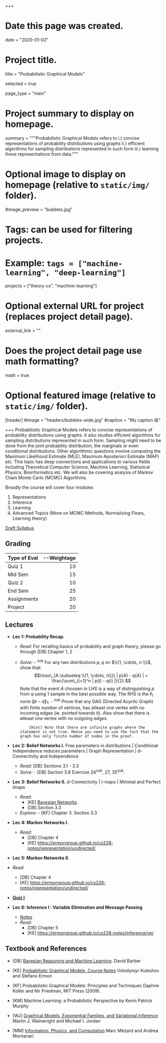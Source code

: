 +++
# Date this page was created.
date = "2020-01-02"

# Project title.
title = "Probabilistic Graphical Models"

selected = true

page_type = "main"

# Project summary to display on homepage.
summary = """Probabilistic Graphical Models refers to  i.) concise representations of probability distributions using graphs ii.) efficient algorithms for sampling distributions represented in such form iii.) learning these representations from data."""

# Optional image to display on homepage (relative to `static/img/` folder).
#image_preview = "bubbles.jpg"

# Tags: can be used for filtering projects.
# Example: `tags = ["machine-learning", "deep-learning"]`
projects = ["theory-cs", "machine-learning"]

# Optional external URL for project (replaces project detail page).
external_link = ""

# Does the project detail page use math formatting?
math = true

# Optional featured image (relative to `static/img/` folder).
[header]
#image = "headers/bubbles-wide.jpg"
#caption = "My caption :smile:"

+++
Probabilistic Graphical Models refers to concise representations of probability distributions using graphs.
It also studies efficient algorithms for sampling distributions represented in such form. Sampling might need to be done from
the joint probability distribution, the marginals or even conditional distributions. Other algorithmic questions involve computing
the Maximum Likelihood Estimate (MLE), Maximum Aposteriori Estimate (MAP) etc. This topic has deep connections and applications to various
fields including Theoretical Computer Science, Machine Learning, Statistical Physics, Bioinformatics etc. We will also be covering analysis of Markov Chain Monte Carlo (MCMC) Algorithms.

Broadly the course will cover four modules

1. Representations
2. Inference
3. Learning
4. Advanced Topics (More on MCMC Methods, Normalizing Flows, Learning theory)

[Draft Syllabus](pgm_syllabus.pdf)

## Grading

| Type of Eval | --Weightage |
| ------------ | ----------: |
| Quiz 1       |          10 |
| Mid Sem      |          15 |
| Quiz 2       |          10 |
| End Sem      |          25 |
| Assignments  |          20 |
| Project      |          20 |

## Lectures

- **Lec 1: Probability Recap.**
  - *Read:* For recalling basics of probability and graph theory, please go through [DB] Chapter 1, 2
  - *Solve:*
        - <sup>sub</sup> For any two distributions $p,q$ on $\\{1, \cdots, n \\}$, show that:
         $$\max\_{A \subseteq \\{1, \cdots, n\\}} | p(A) - q(A) | = \frac{\sum\_{i=1}^n | p(i) - q(i) |}{2}.$$
         Note that the event $A$ choosen in LHS is a way of distinguishing $p$ from $q$ using $1$ sample in the best possible way. The RHS is the $\ell_1$ norm $\|p - q\|_1$.
        - <sup>sub</sup> Prove that any DAG (Directed Acyclic Graph) with finite number of vertices, has atleast one vertex with no incoming edges (ie. pointed towards it). Also show that there is atleast one vertex with no outgoing edges.

            [Hint] Note that there are infinite graphs where the statement is not true. Hence you need to use the fact that the graph has only finite number of nodes in the proof.

- **Lec 2: Belief Networks I.**
  Free parameters in distributions | Conditional Independence reduces parameters | Graph Representation | d-Connectivity and Independence
  - *Read:* [DB] Sections 3.1 - 3.3
  - *Solve:*
        - [DB] Section 3.8 Exercise 24<sup>sub</sup>, 27, 35<sup>sub</sup>.

- **Lec 3: Belief Networks II.**
  d-Connectivity  | I-maps | Minimal and Perfect Imaps
  - *Read:*
    - [KE] [Bayesian Networks](https://ermongroup.github.io/cs228-notes/representation/directed/)
    - [DB] Section 3.3
  - *Explore:*
        - [KF] Chapter 3. Section 3.3

- **Lec 4: Markov Networks I.**
  - *Read:*
    - [DB] Chapter 4
    - [KE] https://ermongroup.github.io/cs228-notes/representation/undirected/

- **Lec 5: Markov Networks II.**
 - *Read:*
     - [DB] Chapter 4
     - [KE] https://ermongroup.github.io/cs228-notes/representation/undirected/


- **[Quiz I](PGM_Quiz_1.pdf)**

- **Lec 6: Inference I : Variable Elimination and Message Passing**
  - [Notes](https://iiitaphyd-my.sharepoint.com/:o:/g/personal/girish_varma_iiit_ac_in/EjDx5EHDB15HsxnQffn_WkoBxcO1nO3cmaNsz7uSe6q8mw?e=IidTZi)
  - *Read:*
    - [DB] Chapter 5
    - [KE] https://ermongroup.github.io/cs228-notes/inference/ve/

## Textbook and References

- [DB] [Bayesian Reasoning and Machine Learning](http://web4.cs.ucl.ac.uk/staff/D.Barber/textbook/090310.pdf).
  David Barber

- [KE] [Probabilistic Graphical Models, Course Notes](https://ermongroup.github.io/cs228-notes/)
  Volodymyr Kuleshov and Stefano Ermon

- [KF] Probabilistic Graphical Models: Principles and Techniques
  Daphne Koller and Nir Friedman, MIT Press (2009).

- [KM] Machine Learning: a Probabilistic Perspective
  by Kevin Patrick Murphy

- [WJ] [Graphical Models, Exponential Families, and Variational Inference](https://people.eecs.berkeley.edu/~wainwrig/Papers/WaiJor08_FTML.pdf)  Martin J. Wainwright and Michael I. Jordan

- [MM] [Information, Physics, and Computation](https://web.stanford.edu/~montanar/RESEARCH/book.html)
  Marc Mézard and Andrea Montanari
